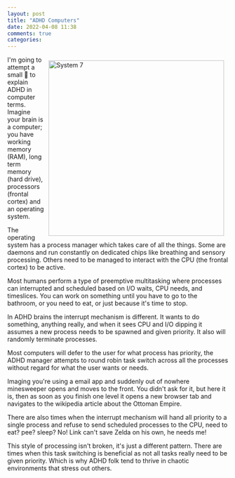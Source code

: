 ```yaml
---
layout: post
title: "ADHD Computers"
date: 2022-04-08 11:38
comments: true
categories: 
---
```


<img src="/images/System7.png" style="margin: 10px;" align="right" alt="System 7" hspace="10" vspace="10" width=400 />
<p>I'm going to attempt a small 🧵 to explain ADHD in computer terms. Imagine your brain is a computer; you have working memory (RAM), long term memory (hard drive), processors (frontal cortex) and an operating system.

<p>The operating system has a process manager which takes care of all the things. Some are daemons and run constantly on dedicated chips like breathing and sensory processing. Others need to be managed to interact with the CPU (the frontal cortex) to be active.

<p>Most humans perform a type of preemptive multitasking where processes can interrupted and scheduled based on I/O waits, CPU needs, and timeslices. You can work on something until you have to go to the bathroom, or you need to eat, or just because it's time to stop.

<p>In ADHD brains the interrupt mechanism is different. It wants to do something, anything really, and when it sees CPU and I/O dipping it assumes a new process needs to be spawned and given priority. It also will randomly terminate processes.

<p>Most computers will defer to the user for what process has priority, the ADHD manager attempts to round robin task switch across all the processes without regard for what the user wants or needs.

<p>Imaging you're using a email app and suddenly out of nowhere minesweeper opens and moves to the front. You didn't ask for it, but here it is, then as soon as you finish one level it opens a new browser tab and navigates to the wikipedia article about the Ottoman Empire.

<p>There are also times when the interrupt mechanism will hand all priority to a single process and refuse to send scheduled processes to the CPU, need to eat? pee? sleep? No! Link can't save Zelda on his own, he needs me!

<p>This style of processing isn't broken, it's just a different pattern. There are times when this task switching is beneficial as not all tasks really need to be given priority. Which is why ADHD folk tend to thrive in chaotic environments that stress out others. 
